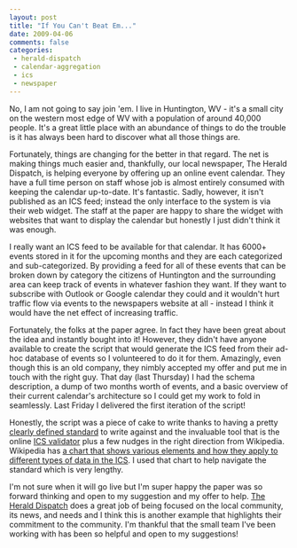 ```yaml
---
layout: post
title: "If You Can't Beat Em..."
date: 2009-04-06
comments: false
categories:
 - herald-dispatch
 - calendar-aggregation
 - ics
 - newspaper
---
```

No, I am not going to say join 'em. I live in Huntington, WV - it's a small
city on the western most edge of WV with a population of around 40,000 people.
It's a great little place with an abundance of things to do the trouble is it
has always been hard to discover what all those things are.  
  
Fortunately, things are changing for the better in that regard. The net is
making things much easier and, thankfully, our local newspaper, The Herald
Dispatch, is helping everyone by offering up an online event calendar. They
have a full time person on staff whose job is almost entirely consumed with
keeping the calendar up-to-date. It's fantastic. Sadly, however, it isn't
published as an ICS feed; instead the only interface to the system is via
their web widget. The staff at the paper are happy to share the widget with
websites that want to display the calendar but honestly I just didn't think it
was enough.  
  
I really want an ICS feed to be available for that calendar. It has 6000+
events stored in it for the upcoming months and they are each categorized and
sub-categorized. By providing a feed for all of these events that can be
broken down by category the citizens of Huntington and the surrounding area
can keep track of events in whatever fashion they want. If they want to
subscribe with Outlook or Google calendar they could and it wouldn't hurt
traffic flow via events to the newspapers website at all - instead I think it
would have the net effect of increasing traffic.  
  
Fortunately, the folks at the paper agree. In fact they have been great about
the idea and instantly bought into it! However, they didn't have anyone
available to create the script that would generate the ICS feed from their ad-
hoc database of events so I volunteered to do it for them. Amazingly, even
though this is an old company, they nimbly accepted my offer and put me in
touch with the right guy. That day (last Thursday) I had the schema
description, a dump of two months worth of events, and a basic overview of
their current calendar's architecture so I could get my work to fold in
seamlessly. Last Friday I delivered the first iteration of the script!  
  
Honestly, the script was a piece of cake to write thanks to having a pretty
[clearly defined standard](http://www.ietf.org/rfc/rfc2445.txt) to write
against and the invaluable tool that is the online [ICS
validator](http://severinghaus.org/projects/icv/) plus a few nudges in the
right direction from Wikipedia. Wikipedia has [a chart that shows various
elements and how they apply to different types of data in the
ICS](http://en.wikipedia.org/wiki/File:ICalendarSpecification.png). I used
that chart to help navigate the standard which is very lengthy.  
  
I'm not sure when it will go live but I'm super happy the paper was so forward
thinking and open to my suggestion and my offer to help. [The Herald
Dispatch](http://www.herald-dispatch.com/) does a great job of being focused
on the local community, its news, and needs and I think this is another
example that highlights their commitment to the community. I'm thankful that
the small team I've been working with has been so helpful and open to my
suggestions!

